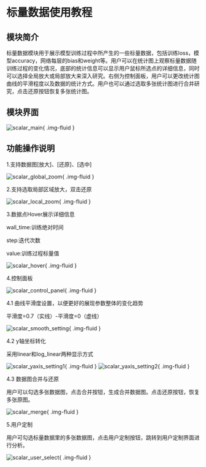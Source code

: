 # 标量数据使用教程

## 模块简介
标量数据模块用于展示模型训练过程中所产生的一些标量数据，包括训练loss，模型accuracy，网络每层的bias和weight等。用户可以在统计图上观察标量数据随训练过程的变化情况，底部的统计信息可以显示用户鼠标所选点的详细信息，同时可以选择全局放大或局部放大来深入研究。右侧为控制面板，用户可以更改统计图曲线的平滑程度以及数据的统计方式。用户也可以通过选取多张统计图进行合并研究，点击还原按钮恢复多张统计图。

## 模块界面


![scalar_main](./images/scalar/scalar_main.png){ .img-fluid }


## 功能操作说明
1.支持数据图[放大]、[还原]、[选中]


![scalar_global_zoom](./images/scalar/scalar_global_zoom.png){ .img-fluid }



2.支持选取局部区域放大，双击还原


![scalar_local_zoom](./images/scalar/scalar_local_zoom.gif){ .img-fluid }


3.数据点Hover展示详细信息

wall_time:训练绝对时间


step:迭代次数


value:训练过程标量值


![scalar_hover](./images/scalar/scalar_hover.png){ .img-fluid }


4.控制面板


![scalar_control_panel](./images/scalar/scalar_control_panel.png){ .img-fluid }


4.1 曲线平滑度设置，以便更好的展现参数整体的变化趋势


平滑度=0.7（实线）-平滑度=0（虚线）


![scalar_smooth_setting](./images/scalar/scalar_smooth_setting.png){ .img-fluid }


4.2 y轴坐标转化


采用linear和log_linear两种显示方式


![scalar_yaxis_setting1](./images/scalar/scalar_yaxis_setting1.png){ .img-fluid }
![scalar_yaxis_setting2](./images/scalar/scalar_yaxis_setting2.png){ .img-fluid }



4.3 数据图合并与还原


用户可以勾选多张数据图，点击合并按钮，生成合并数据图。点击还原按钮，恢复多张原图。


![scalar_merge](./images/scalar/scalar_merge.gif){ .img-fluid }


5.用户定制


用户可勾选标量数据里的多张数据图，点击用户定制按钮，跳转到用户定制界面进行分析。


![scalar_user_select](./images/scalar/scalar_user_select.gif){ .img-fluid }
